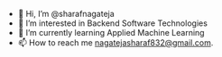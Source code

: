 - 👋 Hi, I’m @sharafnagateja
- 👀 I’m interested in Backend Software Technologies
- 🌱 I’m currently learning Applied Machine Learning
- 📫 How to reach me nagatejasharaf832@gmail.com.

<!---
sharafnagateja/sharafnagateja is a ✨ special ✨ repository because its `README.md` (this file) appears on your GitHub profile.
You can click the Preview link to take a look at your changes.
--->
